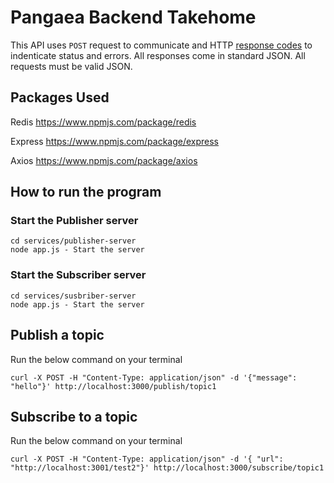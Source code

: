 # Pangaea Backend Takehome


This API uses `POST` request to communicate and HTTP [response codes](https://en.wikipedia.org/wiki/List_of_HTTP_status_codes) to indenticate status and errors. All responses come in standard JSON. All requests must be valid JSON.

## Packages Used

Redis https://www.npmjs.com/package/redis

Express https://www.npmjs.com/package/express

Axios https://www.npmjs.com/package/axios


## How to run the program

### Start the Publisher server
```
cd services/publisher-server
node app.js - Start the server
```


### Start the Subscriber server
```
cd services/susbriber-server
node app.js - Start the server
```


## Publish a topic
Run the below command on your terminal
```terminal
curl -X POST -H "Content-Type: application/json" -d '{"message": "hello"}' http://localhost:3000/publish/topic1
```


## Subscribe to a topic
Run the below command on your terminal
```terminal
curl -X POST -H "Content-Type: application/json" -d '{ "url": "http://localhost:3001/test2"}' http://localhost:3000/subscribe/topic1
```

